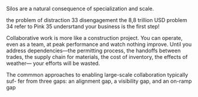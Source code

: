 Silos are a natural consequence of specialization and scale. 

the problem of distraction 33
disengagement the 8,8 trillion USD problem 34
refer to Pink 35
undersrtand your business is the first step!

Collaborative work is more like a construction project. You can operate,
even as a team, at peak performance and watch nothing improve. Until you
address dependencies—the permitting process, the handoffs between trades,
the supply chain for materials, the cost of inventory, the effects of weather—
your efforts will be wasted.

The commmon approaches to enabling large-scale collaboration typically suf-
fer from three gaps: an alignment gap, a visibility gap, and an on-ramp gap